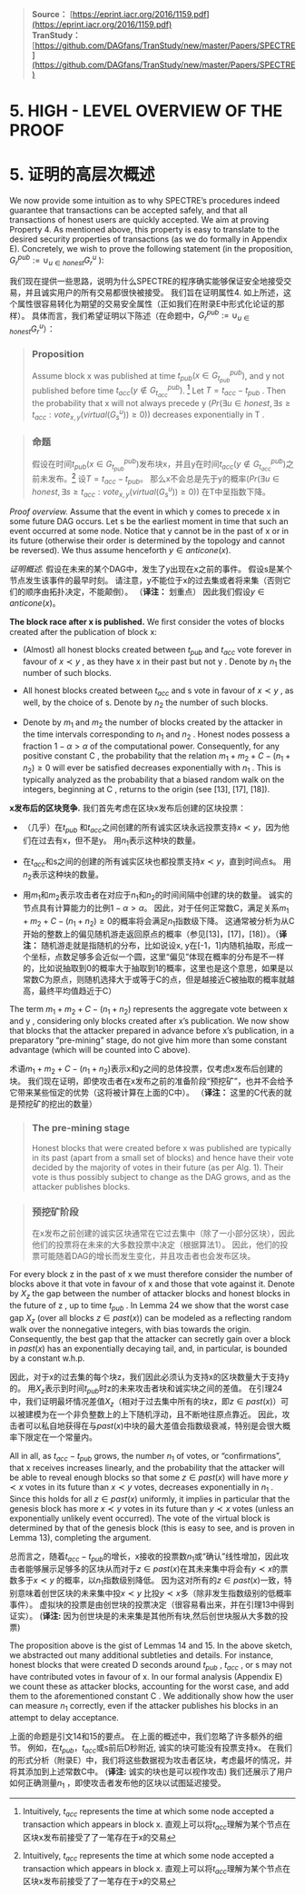 > **Source：** [https://eprint.iacr.org/2016/1159.pdf](https://eprint.iacr.org/2016/1159.pdf)  
> **TranStudy：** [https://github.com/DAGfans/TranStudy/new/master/Papers/SPECTRE](https://github.com/DAGfans/TranStudy/new/master/Papers/SPECTRE)

# 5. HIGH - LEVEL OVERVIEW OF THE PROOF
# 5. 证明的高层次概述


We now provide some intuition as to why SPECTRE’s procedures indeed guarantee that transactions can be accepted safely, and that all transactions of honest users are quickly accepted. 
We aim at proving Property 4. 
As mentioned above, this property is easy to translate to the desired security properties of transactions (as we do formally in Appendix E). 
Concretely, we wish to prove the following statement (in the proposition, $G_r^{pub} := ∪_{u∈honest} G_r^u$ ):

我们现在提供一些思路，说明为什么SPECTRE的程序确实能够保证安全地接受交易，并且诚实用户的所有交易都很快被接受。 
我们旨在证明属性4.
如上所述，这个属性很容易转化为期望的交易安全属性（正如我们在附录E中形式化论证的那样）。 
具体而言，我们希望证明以下陈述（在命题中，$G_r^{pub} := ∪_{u∈honest} G_r^u$）：

>### Proposition
>Assume block x was published at time $t_{pub}(x ∈ G_{t_{pub}}^{pub} )$, and y not published before  time $t_{acc}(y ∉ G_{t_{acc}}^{pub})$. [^4] 
>Let $T = t_{acc}-t_{pub}$ . 
>Then the probability that x will not always precede y ($Pr (∃u ∈ honest, ∃s ≥ t_{acc} : vote_{x,y}(virtual (G_s^u )) ≥ 0)$) decreases exponentially in T .

>### 命题
>假设在时间$t_{pub}(x ∈ G_{t_{pub}}^{pub} )$发布块x，并且y在时间$t_{acc}(y ∉ G_{t_{acc}}^{pub})$之前未发布。[^4]
>设$T = t_{acc}-t_{pub}$。 
>那么x不会总是先于y的概率($Pr (∃u ∈ honest, ∃s ≥ t_{acc} : vote_{x,y}(virtual (G_s^u )) ≥ 0)$) 在T中呈指数下降。

*Proof overview.* 
Assume that the event in which y comes to precede x in some future DAG occurs. 
Let s be the earliest moment in time that such an event occurred at some node. 
Notice that y cannot be in the past of x or in its future (otherwise their order is determined by the topology and cannot be reversed). 
We thus assume henceforth $y ∈ anticone (x)$.

*证明概述.* 
假设在未来的某个DAG中，发生了y出现在x之前的事件。 
假设s是某个节点发生该事件的最早时刻。 
请注意，y不能位于x的过去集或者将来集（否则它们的顺序由拓扑决定，不能颠倒）。
（**译注：** 划重点）
 因此我们假设$y ∈ anticone (x)$。

**The block race after x is published.** We ﬁrst consider the votes of blocks created after the publication of block x:

* (Almost) all honest blocks created between $t_{pub}$ and $t_{acc}$ vote forever in favour of $x≺y$ , as they have x in their past but not y . Denote by $n_1$ the number of such blocks.

* All honest blocks created between $t_{acc}$ and s vote in favour of $x≺y$ , as well, by the choice of s. Denote by $n_2$ the number of such blocks.

* Denote by $m_1$ and $m_2$ the number of blocks created by the attacker in the time intervals corresponding to $n_1$ and $n_2$ . Honest nodes possess a fraction $1-α > α$ of the computational power. Consequently, for any positive constant C , the probability that the relation $m_1+m_2+C-(n_1 + n_2 ) ≥ 0$ will ever be satisﬁed decreases exponentially with $n_1$ . This is typically analyzed as the probability that a biased random walk on the integers, beginning at C , returns to the origin (see [13], [17], [18]).

**x发布后的区块竞争.** 我们首先考虑在区块x发布后创建的区块投票：

* （几乎）在$t_{pub}$ 和$t_{acc}$之间创建的所有诚实区块永远投票支持$x≺y$，因为他们在过去有x，但不是y。 用$n_1$表示这种块的数量。

* 在$t_{acc}$和s之间的创建的所有诚实区块也都投票支持$x≺y$，直到时间点s。 用$n_2$表示这种块的数量。

* 用$m_1$和$m_2$表示攻击者在对应于$n_1$和$n_2$的时间间隔中创建的块的数量。 诚实的节点具有计算能力的比例$1-α > α$。 因此，对于任何正常数C，满足关系$m_1+m_2+C-(n_1 + n_2 ) ≥ 0$的概率将会满足$n_1$指数级下降。 这通常被分析为从C开始的整数上的偏见随机游走返回原点的概率（参见[13]，[17]，[18]）。（**译注：** 随机游走就是指随机的分布，比如说设x, y在[-1，1]内随机抽取，形成一个坐标，点数足够多会近似一个圆，这里“偏见”体现在概率的分布是不一样的，比如说抽取到0的概率大于抽取到1的概率，这里也是这个意思，如果是以常数C为原点，则随机选择大于或等于C的点，但是越接近C被抽取的概率就越高，最终平均值趋近于C）

The term $m_1+m_2+C-(n_1 + n_2 )$ represents the aggregate vote between x and y , considering only blocks created after x’s publication. 
We now show that blocks that the attacker prepared in advance before x’s publication, in a preparatory “pre-mining” stage, do not give him more than some constant advantage (which will be counted into C above).

术语$m_1+m_2+C-(n_1 + n_2 )$表示x和y之间的总体投票，仅考虑x发布后创建的块。
我们现在证明，即使攻击者在x发布之前的准备阶段“预挖矿”，也并不会给予它带来某些恒定的优势（这将被计算在上面的C中）。
（**译注：** 这里的C代表的就是预挖矿的挖出的数量）

[^4]: Intuitively, $t_{acc}$ represents the time at which some node accepted a transaction which appears in block x. 
直观上可以将$t_{acc}$理解为某个节点在区块x发布前接受了了一笔存在于x的交易

>### The pre-mining stage
>Honest blocks that were created before x was published are typically in its past (apart from a small set of blocks) and hence have their vote decided by the majority of votes in their future (as per Alg. 1). 
>Their vote is thus possibly subject to change as the DAG grows, and as the attacker publishes blocks.

> ### 预挖矿阶段
>在x发布之前创建的诚实区块通常在它过去集中（除了一小部分区块），因此他们的投票将在未来的大多数投票中决定（根据算法1）。 
>因此，他们的投票可能随着DAG的增长而发生变化，并且攻击者也会发布区块。

For every block z in the past of x we must therefore consider the number of blocks above it that vote in favour of x and those that vote against it. 
Denote by $X_z$ the gap between the number of attacker blocks and honest blocks in the future of z , up to time $t_{pub}$ . 
In Lemma 24 we show that the worst case gap $X_z$ (over all blocks $z ∈ past (x)$) can be modeled as a reﬂecting random walk over the nonnegative integers, with bias towards the origin. 
Consequently, the best gap that the attacker can secretly gain over a block in $past (x)$ has an exponentially decaying tail, and, in particular, is bounded by a constant w.h.p.

因此，对于x的过去集的每个块z，我们因此必须认为支持x的区块数量大于支持y的。
用$X_z$表示到时间$t_{pub}$时z的未来攻击者块和诚实块之间的差值。
在引理24中，我们证明最坏情况差值$X_z$（相对于过去集中所有的块z，即$z ∈ past (x)$）可以被建模为在一个非负整数上的上下随机浮动，且不断地往原点靠近。
因此，攻击者可以私自地获得在与$past (x)$中块的最大差值会指数级衰减，特别是会很大概率下限定在一个常量内。

All in all, as $t_{acc}-t_{pub}$ grows, the number $n_1$ of votes, or “conﬁrmations”, that x receives increases linearly, and the probability that the attacker will be able to reveal enough blocks so that some $z ∈ past (x)$ will have more $y≺x$ votes in its future than $x≺y$ votes, decreases exponentially in $n_1$ . 
Since this holds for all $z ∈ past (x)$ uniformly, it implies in particular that the genesis block has more $x≺y$ votes in its future than $y≺x$ votes (unless an exponentially unlikely event occurred). 
The vote of the virtual block is determined by that of the genesis block (this is easy to see, and is proven in Lemma 13), completing the argument.

总而言之，随着$t_{acc}-t_{pub}$的增长，x接收的投票数$n_1$或“确认”线性增加，因此攻击者能够展示足够多的区块从而对于$z ∈ past (x)$在其未来集中将会有$y≺x$的票数多于$x≺y$ 的概率，以$n_1$指数级别降低。
因为这对所有的$z ∈ past (x)$一致，特别意味着创世区块的未来集中投$x≺y$ 比投$y≺x$多（除非发生指数级别的低概率事件）。
虚拟块的投票是由创世块的投票决定（很容易看出来，并在引理13中得到证实）。
(**译注:** 因为创世块是的未来集是其他所有块,然后创世块服从大多数的投票)

The proposition above is the gist of Lemmas 14 and 15. 
In the above sketch, we abstracted out many additional subtleties and details. 
For instance, honest blocks that were created D seconds around $t_{pub}$ , $t_{acc}$ , or s may not have contributed votes in favour of x. 
In our formal analysis (Appendix E) we count these as attacker blocks, accounting for the worst case, and add them to the aforementioned constant C . 
We additionally show how the user can measure $n_1$ correctly, even if the attacker publishes his blocks in an attempt to delay acceptance.

上面的命题是引文14和15的要点。
在上面的概述中，我们忽略了许多额外的细节。 
例如，在$t_{pub}$，$t_{acc}$或s前后D秒附近, 诚实的块可能没有投票支持x。 
在我们的形式分析（附录E）中，我们将这些数据视为攻击者区块，考虑最坏的情况，并将其添加到上述常数C中。 
(**译注:** 诚实的块也是可以视作攻击)
我们还展示了用户如何正确测量$n_1$ ，即使攻击者发布他的区块以试图延迟接受。
